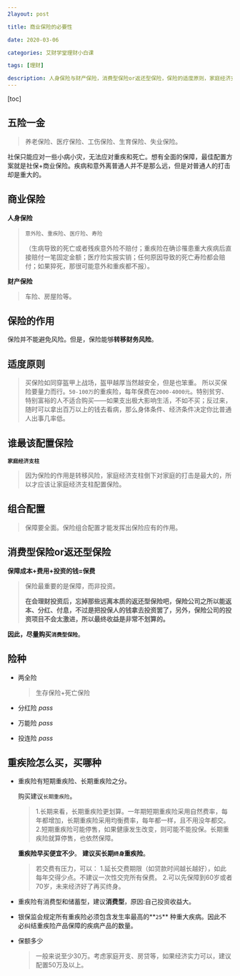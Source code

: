 ```yaml
---
2layout: post

title: 商业保险的必要性

date: 2020-03-06

categories: 艾财学堂理财小白课

tags: [理财]

description: 人身保险与财产保险，消费型保险or返还型保险，保险的适度原则，家庭经济支柱配置保险，组合配置，保障成本+费用+投资的钱=保费。
---
```


[toc]

## 五险一金

> 养老保险、医疗保险、工伤保险、生育保险、失业保险。

社保只能应对一些小病小灾，无法应对重疾和死亡。想有全面的保障，最佳配置方案就是社保+商业保险。疾病和意外离普通人并不是那么远，但是对普通人的打击却是重大的。

## 商业保险

**人身保险**

> `意外险`、`重疾险`、`医疗险`、`寿险`
>
> （生病导致的死亡或者残疾意外险不赔付；重疾险在确诊罹患重大疾病后直接赔付一笔固定金额；医疗险实报实销；任何原因导致的死亡寿险都会赔付；如果猝死，那很可能意外和重疾都不报）。

**财产保险**

> 车险、房屋险等。

## 保险的作用

保险并不能避免风险。但是，保险能够**转移财务风险**。

## 适度原则

>买保险如同穿盔甲上战场，盔甲越厚当然越安全，但是也笨重。
>所以买保险要量力而行。`50-100万`的重疾险，每年保费在`2000-4000元`。特别贫穷、特别富裕的人不适合购买——如果支出极大影响生活，不如不买；反过来，随时可以拿出百万以上的钱去看病，那么身体条件、经济条件决定你比普通人出事几率低。

## 谁最该配置保险

**`家庭经济支柱`**

> 因为保险的作用是转移风险，家庭经济支柱倒下对家庭的打击是最大的，所以才应该让家庭经济支柱配置保险。

## 组合配置

> 保障要全面。保险组合配置才能发挥出保险应有的作用。

## 消费型保险or返还型保险

**保障成本+费用+投资的钱=保费**

> 保险最重要的是保障，而非投资。
>
> **在会理财投资后，忘掉那些远离本质的返还型保险吧，保险公司之所以能返本、分红、付息，不过是把投保人的钱拿去投资罢了，另外，保险公司的投资项目不会太激进，所以最终收益是非常不划算的。**

**因此，尽量购买`消费型保险`**。

## 险种

- 两全险 

  > 生存保险+死亡保险

- 分红险 *pass*

- 万能险 *pass*

- 投连险 *pass*

## 重疾险怎么买，买哪种

- 重疾险有短期重疾险、长期重疾险之分。

  购买建议`长期重疾险`。 

  > 1.长期来看，长期重疾险更划算。一年期短期重疾险采用自然费率，每年都增加，长期重疾险采用均衡费率，每年都一样，且不用没年都交。
  > 2.短期重疾险可能停售，如果健康发生改变，则可能不能投保。长期重疾险就算停售，也依然保障。

  **重疾险早买便宜不少**。
  **建议买长期`终身`重疾险**。

  > 若交费有压力，可以：
  > 1.延长交费期限（如贷款时间越长越好），如此每年交得少点。不建议一次性交完所有保费。
  > 2.可以先保障到60岁或者70岁，未来经济好了再买终身。

- 重疾险有消费型和储蓄型，建议**消费型**，原因:自己投资收益大。

- 银保监会规定所有重疾险必须包含发生率最高的**`25`** 种重大疾病。因此不必纠结重疾险产品保障的疾病产品的数量。

- 保额多少

  > 一般来说至少30万。考虑家庭开支、房贷等，如果经济实力可以，建议配置50万及以上。

